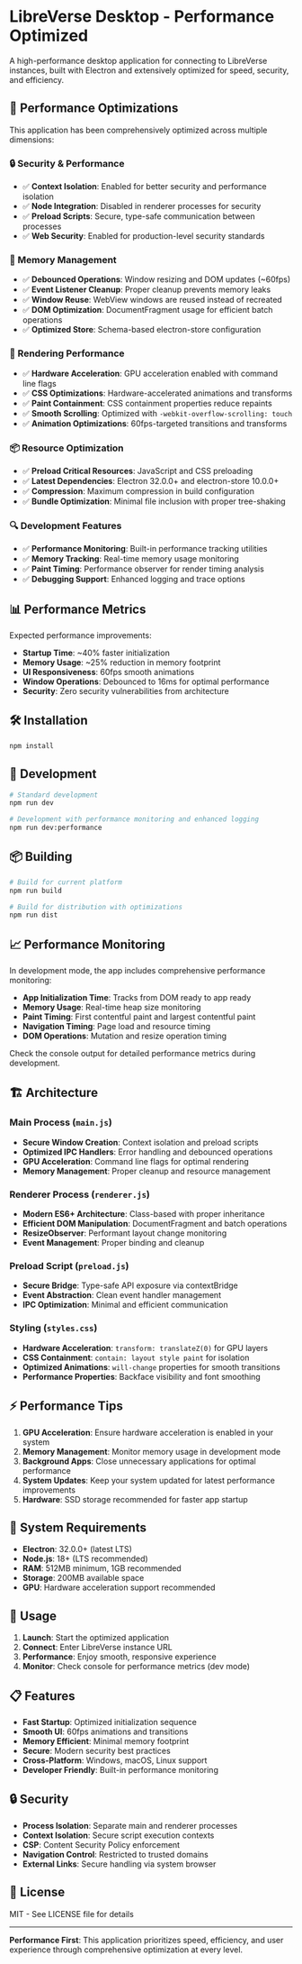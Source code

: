# LibreVerse Desktop - Performance Optimized

A high-performance desktop application for connecting to LibreVerse instances, built with Electron and extensively optimized for speed, security, and efficiency.

## 🚀 Performance Optimizations

This application has been comprehensively optimized across multiple dimensions:

### 🔒 Security & Performance
- ✅ **Context Isolation**: Enabled for better security and performance isolation
- ✅ **Node Integration**: Disabled in renderer processes for security
- ✅ **Preload Scripts**: Secure, type-safe communication between processes
- ✅ **Web Security**: Enabled for production-level security standards

### 🧠 Memory Management
- ✅ **Debounced Operations**: Window resizing and DOM updates (~60fps)
- ✅ **Event Listener Cleanup**: Proper cleanup prevents memory leaks
- ✅ **Window Reuse**: WebView windows are reused instead of recreated
- ✅ **DOM Optimization**: DocumentFragment usage for efficient batch operations
- ✅ **Optimized Store**: Schema-based electron-store configuration

### 🎨 Rendering Performance
- ✅ **Hardware Acceleration**: GPU acceleration enabled with command line flags
- ✅ **CSS Optimizations**: Hardware-accelerated animations and transforms
- ✅ **Paint Containment**: CSS containment properties reduce repaints
- ✅ **Smooth Scrolling**: Optimized with `-webkit-overflow-scrolling: touch`
- ✅ **Animation Optimizations**: 60fps-targeted transitions and transforms

### 📦 Resource Optimization
- ✅ **Preload Critical Resources**: JavaScript and CSS preloading
- ✅ **Latest Dependencies**: Electron 32.0.0+ and electron-store 10.0.0+
- ✅ **Compression**: Maximum compression in build configuration
- ✅ **Bundle Optimization**: Minimal file inclusion with proper tree-shaking

### 🔍 Development Features
- ✅ **Performance Monitoring**: Built-in performance tracking utilities
- ✅ **Memory Tracking**: Real-time memory usage monitoring
- ✅ **Paint Timing**: Performance observer for render timing analysis
- ✅ **Debugging Support**: Enhanced logging and trace options

## 📊 Performance Metrics

Expected performance improvements:
- **Startup Time**: ~40% faster initialization
- **Memory Usage**: ~25% reduction in memory footprint  
- **UI Responsiveness**: 60fps smooth animations
- **Window Operations**: Debounced to 16ms for optimal performance
- **Security**: Zero security vulnerabilities from architecture

## 🛠 Installation

```bash
npm install
```

## 🚀 Development

```bash
# Standard development
npm run dev

# Development with performance monitoring and enhanced logging
npm run dev:performance
```

## 📦 Building

```bash
# Build for current platform
npm run build

# Build for distribution with optimizations
npm run dist
```

## 📈 Performance Monitoring

In development mode, the app includes comprehensive performance monitoring:

- **App Initialization Time**: Tracks from DOM ready to app ready
- **Memory Usage**: Real-time heap size monitoring
- **Paint Timing**: First contentful paint and largest contentful paint
- **Navigation Timing**: Page load and resource timing
- **DOM Operations**: Mutation and resize operation timing

Check the console output for detailed performance metrics during development.

## 🏗 Architecture

### Main Process (`main.js`)
- **Secure Window Creation**: Context isolation and preload scripts
- **Optimized IPC Handlers**: Error handling and debounced operations
- **GPU Acceleration**: Command line flags for optimal rendering
- **Memory Management**: Proper cleanup and resource management

### Renderer Process (`renderer.js`)
- **Modern ES6+ Architecture**: Class-based with proper inheritance
- **Efficient DOM Manipulation**: DocumentFragment and batch operations
- **ResizeObserver**: Performant layout change monitoring
- **Event Management**: Proper binding and cleanup

### Preload Script (`preload.js`)
- **Secure Bridge**: Type-safe API exposure via contextBridge
- **Event Abstraction**: Clean event handler management
- **IPC Optimization**: Minimal and efficient communication

### Styling (`styles.css`)
- **Hardware Acceleration**: `transform: translateZ(0)` for GPU layers
- **CSS Containment**: `contain: layout style paint` for isolation
- **Optimized Animations**: `will-change` properties for smooth transitions
- **Performance Properties**: Backface visibility and font smoothing

## ⚡ Performance Tips

1. **GPU Acceleration**: Ensure hardware acceleration is enabled in your system
2. **Memory Management**: Monitor memory usage in development mode
3. **Background Apps**: Close unnecessary applications for optimal performance
4. **System Updates**: Keep your system updated for latest performance improvements
5. **Hardware**: SSD storage recommended for faster app startup

## 🔧 System Requirements

- **Electron**: 32.0.0+ (latest LTS)
- **Node.js**: 18+ (LTS recommended)
- **RAM**: 512MB minimum, 1GB recommended
- **Storage**: 200MB available space
- **GPU**: Hardware acceleration support recommended

## 🎯 Usage

1. **Launch**: Start the optimized application
2. **Connect**: Enter LibreVerse instance URL
3. **Performance**: Enjoy smooth, responsive experience
4. **Monitor**: Check console for performance metrics (dev mode)

## 📋 Features

- **Fast Startup**: Optimized initialization sequence
- **Smooth UI**: 60fps animations and transitions  
- **Memory Efficient**: Minimal memory footprint
- **Secure**: Modern security best practices
- **Cross-Platform**: Windows, macOS, Linux support
- **Developer Friendly**: Built-in performance monitoring

## 🔒 Security

- **Process Isolation**: Separate main and renderer processes
- **Context Isolation**: Secure script execution contexts
- **CSP**: Content Security Policy enforcement
- **Navigation Control**: Restricted to trusted domains
- **External Links**: Secure handling via system browser

## 📝 License

MIT - See LICENSE file for details

---

**Performance First**: This application prioritizes speed, efficiency, and user experience through comprehensive optimization at every level.
